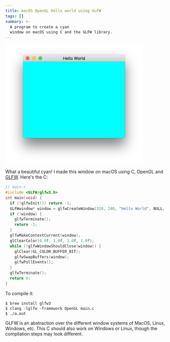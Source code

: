 ```yaml
---
title: macOS OpenGL hello world using GLFW
tags: []
summary: >-
  A program to create a cyan
  window on macOS using C and the GLFW library.
---
```


<p><img alt="cyan window" src="./window.png" style="width: 432px; height: 374px;"/></p>

What a beautiful cyan!
I made this window on macOS using C, OpenGL and [GLFW](http://www.glfw.org/).
Here's the C:

```c
// main.c
#include <GLFW/glfw3.h>
int main(void) {
  if (!glfwInit()) return -1;
  GLFWwindow* window = glfwCreateWindow(320, 240, "Hello World", NULL, NULL);
  if (!window) {
    glfwTerminate();
    return -1;
  }
  glfwMakeContextCurrent(window);
  glClearColor(0.0f, 1.0f, 1.0f, 1.0f);
  while (!glfwWindowShouldClose(window)) {
    glClear(GL_COLOR_BUFFER_BIT);
    glfwSwapBuffers(window);
    glfwPollEvents();
  }
  glfwTerminate();
  return 0;
}
```

To compile it:

```
$ brew install glfw3
$ clang -lglfw -framework OpenGL main.c
$ ./a.out
```

GLFW is an abstraction over the different window systems of MacOS, Linux, Windows, etc.
This C should also work on Windows or Linux,
though the compilation steps may look different.
